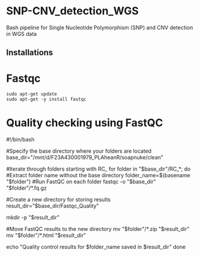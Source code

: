 # SNP-CNV_detection_WGS
Bash pipeline for Single Nucleotide Polymorphism (SNP) and CNV detection in WGS data

## Installations

# Fastqc
   
    sudo apt-get update
    sudo apt-get -y install fastqc 





# Quality checking using FastQC

#!/bin/bash

#Specify the base directory where your folders are located
base_dir="/mnt/d/F23A430001979_PLAheanR/soapnuke/clean"

#Iterate through folders starting with RC_
for folder in "$base_dir"/RC_*;
do
#Extract folder name without the base directory
folder_name=$(basename "$folder")
#Run FastQC on each folder
fastqc -o "$base_dir" "$folder"/*.fq.gz

#Create a new directory for storing results
result_dir="$base_dir/Fastqc_Quality"

mkdir -p "$result_dir"

#Move FastQC results to the new directory
mv "$folder"/*.zip "$result_dir"
mv "$folder"/*.html "$result_dir"

echo "Quality control results for $folder_name saved in $result_dir"
done

    
